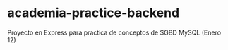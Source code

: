 # academia-practice-backend
Proyecto en Express para practica de conceptos de SGBD MySQL (Enero 12)
